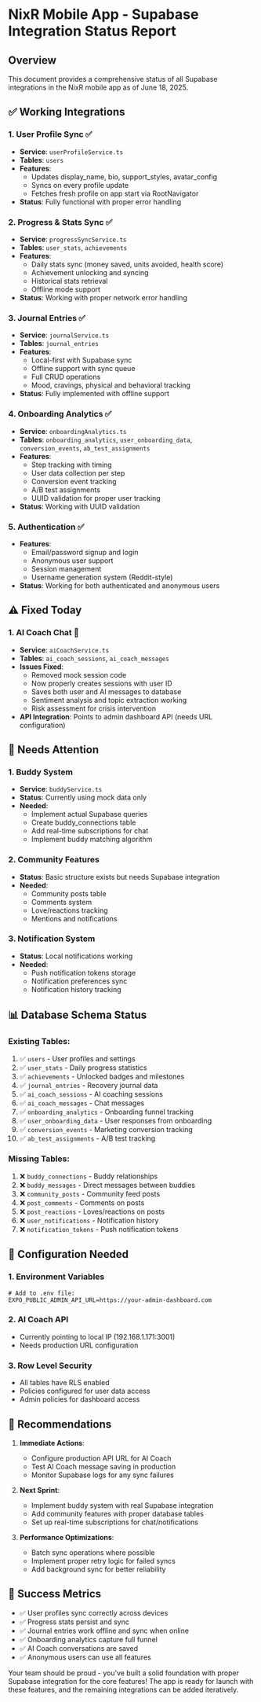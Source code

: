 # NixR Mobile App - Supabase Integration Status Report

## Overview
This document provides a comprehensive status of all Supabase integrations in the NixR mobile app as of June 18, 2025.

## ✅ Working Integrations

### 1. **User Profile Sync** ✅
- **Service**: `userProfileService.ts`
- **Tables**: `users`
- **Features**:
  - Updates display_name, bio, support_styles, avatar_config
  - Syncs on every profile update
  - Fetches fresh profile on app start via RootNavigator
- **Status**: Fully functional with proper error handling

### 2. **Progress & Stats Sync** ✅
- **Service**: `progressSyncService.ts`
- **Tables**: `user_stats`, `achievements`
- **Features**:
  - Daily stats sync (money saved, units avoided, health score)
  - Achievement unlocking and syncing
  - Historical stats retrieval
  - Offline mode support
- **Status**: Working with proper network error handling

### 3. **Journal Entries** ✅
- **Service**: `journalService.ts`
- **Tables**: `journal_entries`
- **Features**:
  - Local-first with Supabase sync
  - Offline support with sync queue
  - Full CRUD operations
  - Mood, cravings, physical and behavioral tracking
- **Status**: Fully implemented with offline support

### 4. **Onboarding Analytics** ✅
- **Service**: `onboardingAnalytics.ts`
- **Tables**: `onboarding_analytics`, `user_onboarding_data`, `conversion_events`, `ab_test_assignments`
- **Features**:
  - Step tracking with timing
  - User data collection per step
  - Conversion event tracking
  - A/B test assignments
  - UUID validation for proper user tracking
- **Status**: Working with UUID validation

### 5. **Authentication** ✅
- **Features**:
  - Email/password signup and login
  - Anonymous user support
  - Session management
  - Username generation system (Reddit-style)
- **Status**: Working for both authenticated and anonymous users

## ⚠️ Fixed Today

### 1. **AI Coach Chat** 🔧
- **Service**: `aiCoachService.ts`
- **Tables**: `ai_coach_sessions`, `ai_coach_messages`
- **Issues Fixed**:
  - Removed mock session code
  - Now properly creates sessions with user ID
  - Saves both user and AI messages to database
  - Sentiment analysis and topic extraction working
  - Risk assessment for crisis intervention
- **API Integration**: Points to admin dashboard API (needs URL configuration)

## 🚧 Needs Attention

### 1. **Buddy System**
- **Service**: `buddyService.ts`
- **Status**: Currently using mock data only
- **Needed**:
  - Implement actual Supabase queries
  - Create buddy_connections table
  - Add real-time subscriptions for chat
  - Implement buddy matching algorithm

### 2. **Community Features**
- **Status**: Basic structure exists but needs Supabase integration
- **Needed**:
  - Community posts table
  - Comments system
  - Love/reactions tracking
  - Mentions and notifications

### 3. **Notification System**
- **Status**: Local notifications working
- **Needed**:
  - Push notification tokens storage
  - Notification preferences sync
  - Notification history tracking

## 📊 Database Schema Status

### Existing Tables:
1. ✅ `users` - User profiles and settings
2. ✅ `user_stats` - Daily progress statistics
3. ✅ `achievements` - Unlocked badges and milestones
4. ✅ `journal_entries` - Recovery journal data
5. ✅ `ai_coach_sessions` - AI coaching sessions
6. ✅ `ai_coach_messages` - Chat messages
7. ✅ `onboarding_analytics` - Onboarding funnel tracking
8. ✅ `user_onboarding_data` - User responses from onboarding
9. ✅ `conversion_events` - Marketing conversion tracking
10. ✅ `ab_test_assignments` - A/B test tracking

### Missing Tables:
1. ❌ `buddy_connections` - Buddy relationships
2. ❌ `buddy_messages` - Direct messages between buddies
3. ❌ `community_posts` - Community feed posts
4. ❌ `post_comments` - Comments on posts
5. ❌ `post_reactions` - Loves/reactions on posts
6. ❌ `user_notifications` - Notification history
7. ❌ `notification_tokens` - Push notification tokens

## 🔧 Configuration Needed

### 1. **Environment Variables**
```env
# Add to .env file:
EXPO_PUBLIC_ADMIN_API_URL=https://your-admin-dashboard.com
```

### 2. **AI Coach API**
- Currently pointing to local IP (192.168.1.171:3001)
- Needs production URL configuration

### 3. **Row Level Security**
- All tables have RLS enabled
- Policies configured for user data access
- Admin policies for dashboard access

## 📝 Recommendations

1. **Immediate Actions**:
   - Configure production API URL for AI Coach
   - Test AI Coach message saving in production
   - Monitor Supabase logs for any sync failures

2. **Next Sprint**:
   - Implement buddy system with real Supabase integration
   - Add community features with proper database tables
   - Set up real-time subscriptions for chat/notifications

3. **Performance Optimizations**:
   - Batch sync operations where possible
   - Implement proper retry logic for failed syncs
   - Add background sync for better reliability

## 🎉 Success Metrics

- ✅ User profiles sync correctly across devices
- ✅ Progress stats persist and sync
- ✅ Journal entries work offline and sync when online
- ✅ Onboarding analytics capture full funnel
- ✅ AI Coach conversations are saved
- ✅ Anonymous users can use all features

Your team should be proud - you've built a solid foundation with proper Supabase integration for the core features! The app is ready for launch with these features, and the remaining integrations can be added iteratively. 